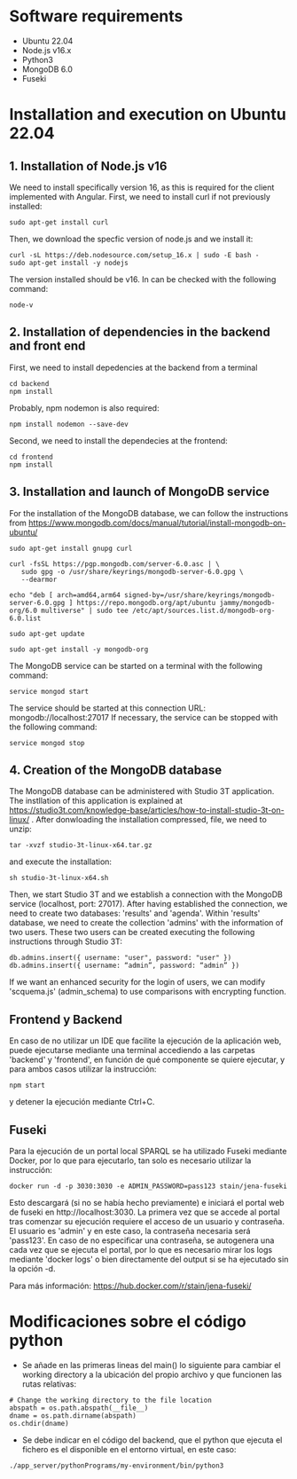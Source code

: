 # Software requirements
- Ubuntu 22.04
- Node.js v16.x
- Python3
- MongoDB 6.0
- Fuseki

# Installation and execution on Ubuntu 22.04
## 1. Installation of Node.js v16
We need to install specifically version 16, as this is required for the client implemented with Angular.
First, we need to install curl if not previously installed:
```
sudo apt-get install curl
```
Then, we download the specfic version of node.js and we install it:
```
curl -sL https://deb.nodesource.com/setup_16.x | sudo -E bash -
sudo apt-get install -y nodejs
```
The version installed should be v16. In can be checked with the following command:
```
node-v
```
## 2. Installation of dependencies in the backend and front end
First, we need to install depedencies at the backend from a terminal
```
cd backend
npm install
```
Probably, npm nodemon is also required:
```
npm install nodemon --save-dev
```
Second, we need to install the dependecies at the frontend:
```
cd frontend
npm install
```
## 3. Installation and launch of MongoDB service
For the installation of the MongoDB database, we can follow the instructions from https://www.mongodb.com/docs/manual/tutorial/install-mongodb-on-ubuntu/

```
sudo apt-get install gnupg curl

curl -fsSL https://pgp.mongodb.com/server-6.0.asc | \
   sudo gpg -o /usr/share/keyrings/mongodb-server-6.0.gpg \
   --dearmor

echo "deb [ arch=amd64,arm64 signed-by=/usr/share/keyrings/mongodb-server-6.0.gpg ] https://repo.mongodb.org/apt/ubuntu jammy/mongodb-org/6.0 multiverse" | sudo tee /etc/apt/sources.list.d/mongodb-org-6.0.list

sudo apt-get update

sudo apt-get install -y mongodb-org
```
The MongoDB service can be started on a terminal with the following command: 
```
service mongod start
```
The service should be started at this connection URL: mongodb://localhost:27017
If necessary, the service can be stopped with the following command:
```
service mongod stop
```
## 4. Creation of the MongoDB database
The MongoDB database can be administered with Studio 3T application.
The instllation of this application is explained at https://studio3t.com/knowledge-base/articles/how-to-install-studio-3t-on-linux/ . After donwloading the installation compressed, file, we need to unzip:
```
tar -xvzf studio-3t-linux-x64.tar.gz
```
and execute the installation:
```
sh studio-3t-linux-x64.sh
```
Then, we start Studio 3T and we establish a connection with the MongoDB service (localhost, port: 27017). After having established the connection, we need to create two databases: 'results' and 'agenda'.
Within 'results' database, we need to create the collection 'admins' with the information of two users. These two users can be created executing the following instructions through Studio 3T:
```
db.admins.insert({ username: "user", password: "user" })
db.admins.insert({ username: “admin”, password: “admin” })
```
If we want an enhanced security for the  login of users, we can modify 'scquema.js' (admin_schema) to use comparisons with encrypting function.

## Frontend y Backend
En caso de no utilizar un IDE que facilite la ejecución de la aplicación web, puede ejecutarse mediante una terminal accediendo a las carpetas 'backend' y 'frontend', en función de qué componente se quiere ejecutar, y para ambos casos utilizar la instrucción:

```
npm start
```

y detener la ejecución mediante Ctrl+C.

## Fuseki
Para la ejecución de un portal local SPARQL se ha utilizado Fuseki mediante Docker, por lo que para ejecutarlo, tan solo es necesario utilizar la instrucción:
```
docker run -d -p 3030:3030 -e ADMIN_PASSWORD=pass123 stain/jena-fuseki
```
Esto descargará (si no se había hecho previamente) e iniciará el portal web de fuseki en http://localhost:3030. La primera vez que se accede al portal tras comenzar su ejecución requiere el acceso de un usuario y contraseña. El usuario es 'admin' y en este caso, la contraseña necesaria será 'pass123'. En caso de no especificar una contraseña, se autogenera una cada vez que se ejecuta el portal, por lo que es necesario mirar los logs mediante 'docker logs' o bien directamente del output si se ha ejecutado sin la opción -d.

Para más información: https://hub.docker.com/r/stain/jena-fuseki/ 

# Modificaciones sobre el código python
- Se añade en las primeras lineas del main() lo siguiente para cambiar el working directory a la ubicación del propio archivo y que funcionen las rutas relativas:
```
# Change the working directory to the file location
abspath = os.path.abspath(__file__)
dname = os.path.dirname(abspath)
os.chdir(dname)
```
- Se debe indicar en el código del backend, que el python que ejecuta el fichero es el disponible en el entorno virtual, en este caso:
```
./app_server/pythonPrograms/my-environment/bin/python3
```

